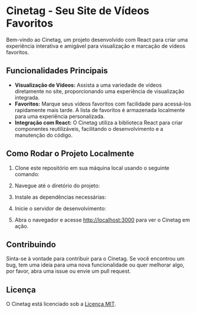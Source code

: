 # Cinetag - Seu Site de Vídeos Favoritos

Bem-vindo ao Cinetag, um projeto desenvolvido com React para criar uma experiência interativa e amigável para visualização e marcação de vídeos favoritos.

## Funcionalidades Principais

- **Visualização de Vídeos:** Assista a uma variedade de vídeos diretamente no site, proporcionando uma experiência de visualização integrada.
- **Favoritos:** Marque seus vídeos favoritos com facilidade para acessá-los rapidamente mais tarde. A lista de favoritos é armazenada localmente para uma experiência personalizada.
- **Integração com React:** O Cinetag utiliza a biblioteca React para criar componentes reutilizáveis, facilitando o desenvolvimento e a manutenção do código.

## Como Rodar o Projeto Localmente

1. Clone este repositório em sua máquina local usando o seguinte comando:

2. Navegue até o diretório do projeto:

3. Instale as dependências necessárias:

4. Inicie o servidor de desenvolvimento:

5. Abra o navegador e acesse [http://localhost:3000](http://localhost:3000) para ver o Cinetag em ação.

## Contribuindo

Sinta-se à vontade para contribuir para o Cinetag. Se você encontrou um bug, tem uma ideia para uma nova funcionalidade ou quer melhorar algo, por favor, abra uma issue ou envie um pull request.

## Licença

O Cinetag está licenciado sob a [Licença MIT](LICENSE.md).
